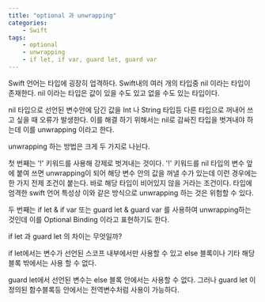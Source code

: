 ```yaml
---
title: "optional 과 unwrapping"
categories:
    - Swift
tags:
    - optional
    - unwrapping
    - if let, if var, guard let, guard var
---
```


Swift 언어는 타입에 굉장히 업격하다. Swift내의 여러 개의 타입중 nil 이라는 타입이 존재한다. 
nil 이라는 타입은 값이 있을 수도 있고 없을 수도 있는 타입이다. 

nil 타입으로 선언된 변수안에 담긴 값을 Int 나 String 타입등 다른 타입으로 꺼내어 쓰고 싶을 때 오류가 발생한다. 이를 해결 하기 위해서는 nil로 감싸진 타입을 벗겨내야 하는데 이를 unwrapping 이라고 한다. 

unwrapping 하는 방법은 크게 두 가지로 나뉜다. 

첫 번째는 '!' 키워드를 사용해 강제로 벗겨내는 것이다. '!' 키워드를 nil 타입의 변수 앞에 붙여 쓰면 unwrapping이 되어 해당 변수 안의 값을 꺼낼 수가 있는데 이런 경우에는 한 가지 전제 조건이 붙는다. 바로 해당 타입이 비어있지 않을 거라는 조건이다. 타입에 엄격한 swift 언어 특성상 이와 같은 방식으로 unwrapping 하는 것은 위험할 수 있다.

두 번째는 if let & if var 또는 guard let & guard var 를 사용하여 unwrapping하는 것인데 이를 Optional Binding 이라고 표현하기도 한다. 

if let 과 guard let 의 차이는 무엇일까?

if let에서는 변수가 선언된 스코프 내부에서만 사용할 수 있고 else 블록이나 기타 해당 블록 밖에서는 사용 할 수 없다.  

guard let에서 선언된 변수는 else 블록 안에서는 사용할 수 없다. 그러나 guard let 이 정의된 함수블록등 안에서는 전역변수처럼 사용이 가능하다. 
